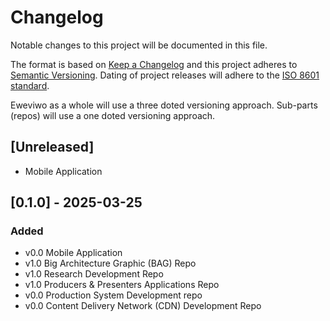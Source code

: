 # Changelog

Notable changes to this project will be documented in this file.

The format is based on [Keep a Changelog](https://keepachangelog.com/en/1.1.0/) and this project adheres to [Semantic Versioning](https://semver.org/spec/v2.0.0.html). Dating of project releases will adhere to the [ISO 8601 standard](https://www.iso.org/iso-8601-date-and-time-format.html).

Eweviwo as a whole will use a three doted versioning approach. Sub-parts (repos) will use a one doted versioning approach. 

## [Unreleased]
- Mobile Application

## [0.1.0] - 2025-03-25

### Added

- v0.0 Mobile Application
- v1.0 Big Architecture Graphic (BAG) Repo
- v1.0 Research Development Repo 
- v1.0 Producers & Presenters Applications Repo
- v0.0 Production System Development repo 
- v0.0 Content Delivery Network (CDN) Development Repo 
